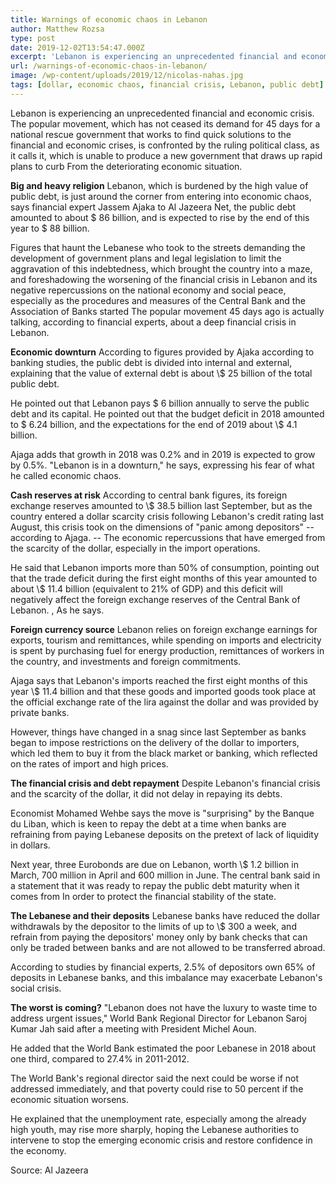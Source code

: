 ```yaml
---
title: Warnings of economic chaos in Lebanon
author: Matthew Rozsa
type: post
date: 2019-12-02T13:54:47.000Z
excerpt: 'Lebanon is experiencing an unprecedented financial and economic crisis. The popular movement, which has not ceased its demand for 45 days for a national rescue government that works to find quick solutions'
url: /warnings-of-economic-chaos-in-lebanon/
image: /wp-content/uploads/2019/12/nicolas-nahas.jpg
tags: [dollar, economic chaos, financial crisis, Lebanon, public debt]
---
```


Lebanon is experiencing an unprecedented financial and economic crisis. The popular movement, which has not ceased its demand for 45 days for a national rescue government that works to find quick solutions to the financial and economic crises, is confronted by the ruling political class, as it calls it, which is unable to produce a new government that draws up rapid plans to curb From the deteriorating economic situation.

**Big and heavy religion**
Lebanon, which is burdened by the high value of public debt, is just around the corner from entering into economic chaos, says financial expert Jassem Ajaka to Al Jazeera Net, the public debt amounted to about $ 86 billion, and is expected to rise by the end of this year to $ 88 billion.

Figures that haunt the Lebanese who took to the streets demanding the development of government plans and legal legislation to limit the aggravation of this indebtedness, which brought the country into a maze, and foreshadowing the worsening of the financial crisis in Lebanon and its negative repercussions on the national economy and social peace, especially as the procedures and measures of the Central Bank and the Association of Banks started The popular movement 45 days ago is actually talking, according to financial experts, about a deep financial crisis in Lebanon.

**Economic downturn**
According to figures provided by Ajaka according to banking studies, the public debt is divided into internal and external, explaining that the value of external debt is about \\$ 25 billion of the total public debt.

He pointed out that Lebanon pays $ 6 billion annually to serve the public debt and its capital. He pointed out that the budget deficit in 2018 amounted to $ 6.24 billion, and the expectations for the end of 2019 about \\$ 4.1 billion.

Ajaga adds that growth in 2018 was 0.2% and in 2019 is expected to grow by 0.5%. "Lebanon is in a downturn," he says, expressing his fear of what he called economic chaos.

**Cash reserves at risk**
According to central bank figures, its foreign exchange reserves amounted to \\$ 38.5 billion last September, but as the country entered a dollar scarcity crisis following Lebanon's credit rating last August, this crisis took on the dimensions of "panic among depositors" -- according to Ajaga. -- The economic repercussions that have emerged from the scarcity of the dollar, especially in the import operations.

He said that Lebanon imports more than 50% of consumption, pointing out that the trade deficit during the first eight months of this year amounted to about \\$ 11.4 billion (equivalent to 21% of GDP) and this deficit will negatively affect the foreign exchange reserves of the Central Bank of Lebanon. , As he says.

**Foreign currency source**
Lebanon relies on foreign exchange earnings for exports, tourism and remittances, while spending on imports and electricity is spent by purchasing fuel for energy production, remittances of workers in the country, and investments and foreign commitments.

Ajaga says that Lebanon's imports reached the first eight months of this year \\$ 11.4 billion and that these goods and imported goods took place at the official exchange rate of the lira against the dollar and was provided by private banks.

However, things have changed in a snag since last September as banks began to impose restrictions on the delivery of the dollar to importers, which led them to buy it from the black market or banking, which reflected on the rates of import and high prices.

**The financial crisis and debt repayment**
Despite Lebanon's financial crisis and the scarcity of the dollar, it did not delay in repaying its debts.

Economist Mohamed Wehbe says the move is "surprising" by the Banque du Liban, which is keen to repay the debt at a time when banks are refraining from paying Lebanese deposits on the pretext of lack of liquidity in dollars.

Next year, three Eurobonds are due on Lebanon, worth \\$ 1.2 billion in March, 700 million in April and 600 million in June. The central bank said in a statement that it was ready to repay the public debt maturity when it comes from In order to protect the financial stability of the state.

**The Lebanese and their deposits**
Lebanese banks have reduced the dollar withdrawals by the depositor to the limits of up to \\$ 300 a week, and refrain from paying the depositors' money only by bank checks that can only be traded between banks and are not allowed to be transferred abroad.

According to studies by financial experts, 2.5% of depositors own 65% of deposits in Lebanese banks, and this imbalance may exacerbate Lebanon's social crisis.

**The worst is coming?**
"Lebanon does not have the luxury to waste time to address urgent issues," World Bank Regional Director for Lebanon Saroj Kumar Jah said after a meeting with President Michel Aoun.

He added that the World Bank estimated the poor Lebanese in 2018 about one third, compared to 27.4% in 2011-2012.

The World Bank's regional director said the next could be worse if not addressed immediately, and that poverty could rise to 50 percent if the economic situation worsens.

He explained that the unemployment rate, especially among the already high youth, may rise more sharply, hoping the Lebanese authorities to intervene to stop the emerging economic crisis and restore confidence in the economy.

Source: Al Jazeera
